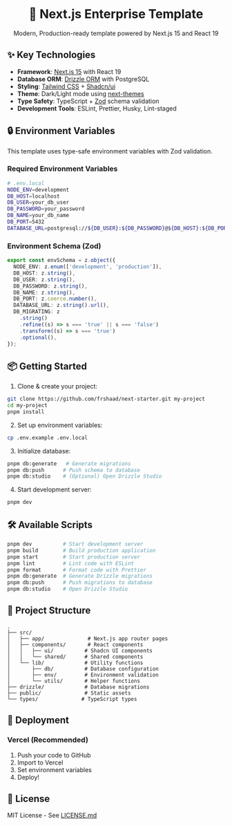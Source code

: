 <div align="center">
  <h1>🚀 Next.js Enterprise Template</h1>
  <p>Modern, Production-ready template powered by Next.js 15 and React 19</p>
</div>

## ✨ Key Technologies

- **Framework**: [Next.js 15](https://nextjs.org/) with React 19
- **Database ORM**: [Drizzle ORM](https://orm.drizzle.team) with PostgreSQL
- **Styling**: [Tailwind CSS](https://tailwindcss.com) + [Shadcn/ui](https://ui.shadcn.com)
- **Theme**: Dark/Light mode using [next-themes](https://github.com/pacocoursey/next-themes)
- **Type Safety**: TypeScript + [Zod](https://zod.dev) schema validation
- **Development Tools**: ESLint, Prettier, Husky, Lint-staged

## 🔒 Environment Variables

This template uses type-safe environment variables with Zod validation.

### Required Environment Variables

```bash
# .env.local
NODE_ENV=development
DB_HOST=localhost
DB_USER=your_db_user
DB_PASSWORD=your_password
DB_NAME=your_db_name
DB_PORT=5432
DATABASE_URL=postgresql://${DB_USER}:${DB_PASSWORD}@${DB_HOST}:${DB_PORT}/${DB_NAME}
```

### Environment Schema (Zod)

```typescript
export const envSchema = z.object({
  NODE_ENV: z.enum(['development', 'production']),
  DB_HOST: z.string(),
  DB_USER: z.string(),
  DB_PASSWORD: z.string(),
  DB_NAME: z.string(),
  DB_PORT: z.coerce.number(),
  DATABASE_URL: z.string().url(),
  DB_MIGRATING: z
    .string()
    .refine((s) => s === 'true' || s === 'false')
    .transform((s) => s === 'true')
    .optional(),
});
```

## 📦 Getting Started

1. Clone & create your project:

```bash
git clone https://github.com/frshaad/next-starter.git my-project
cd my-project
pnpm install
```

2. Set up environment variables:

```bash
cp .env.example .env.local
```

3. Initialize database:

```bash
pnpm db:generate   # Generate migrations
pnpm db:push      # Push schema to database
pnpm db:studio    # (Optional) Open Drizzle Studio
```

4. Start development server:

```bash
pnpm dev
```

## 🛠 Available Scripts

```bash
pnpm dev          # Start development server
pnpm build        # Build production application
pnpm start        # Start production server
pnpm lint         # Lint code with ESLint
pnpm format       # Format code with Prettier
pnpm db:generate  # Generate Drizzle migrations
pnpm db:push      # Push migrations to database
pnpm db:studio    # Open Drizzle Studio
```

## 📁 Project Structure

```
.
├── src/
│   ├── app/              # Next.js app router pages
│   ├── components/       # React components
│   │   ├── ui/          # Shadcn UI components
│   │   └── shared/      # Shared components
│   └── lib/             # Utility functions
│       ├── db/          # Database configuration
│       ├── env/         # Environment validation
│       └── utils/       # Helper functions
├── drizzle/             # Database migrations
├── public/              # Static assets
└── types/              # TypeScript types
```

## 🚀 Deployment

### Vercel (Recommended)

1. Push your code to GitHub
2. Import to Vercel
3. Set environment variables
4. Deploy!

## 📄 License

MIT License - See [LICENSE.md](LICENSE.md)
